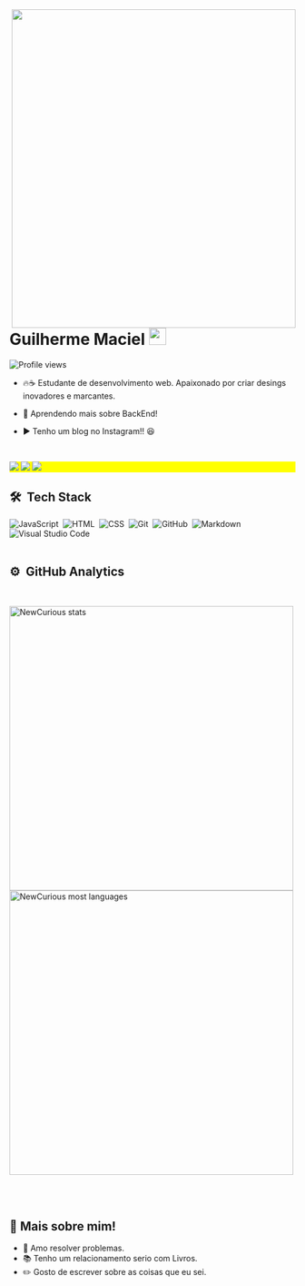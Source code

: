<img align="right" width="500em" height="560em" src="https://raw.githubusercontent.com/gist/NewCurious/8fa7f6915b7395b584b50f0e970c8f86/raw/909555a201c6ea789e827182c5d8bfe7d91ccb4b/CardProfile.svg"/>
<br><br>


<h1 align="left">Guilherme Maciel <img src="https://emojis.slackmojis.com/emojis/images/1531849430/4246/blob-sunglasses.gif?1531849430" width="30"/></h1>
<p align="left"> <img src="https://komarev.com/ghpvc/?username=NewCurious&color=red" alt="Profile views" /> </p>

- 🔥:coffee: Estudante de desenvolvimento web. Apaixonado por criar desings inovadores e marcantes.
- :closed_book: Aprendendo mais sobre BackEnd!

- ▶️ Tenho um blog no Instagram!! 😆

<br>
<p align="left" style="background:yellow">
<a href="https://www.linkedin.com/in/guilherme-maciel-84094a186/" target="_blank"><img src="https://img.shields.io/badge/-LinkedIn-%230077B5?style=for-the-badge&logo=linkedin&logoColor=white" target="_blank"></a>
<a href = "guilherme.maciel.rocha@outlook.com"><img src="https://img.shields.io/badge/Gmail-D14836?style=for-the-badge&logo=gmail&logoColor=white"></a>
<a href="https://www.instagram.com/techblog.ui/?hl=pt-br" target="_blank"><img src="https://img.shields.io/badge/-Instagram-%23E4405F?style=for-the-badge&logo=instagram&logoColor=white" target="_blank"></a>
<br>

## 🛠 &nbsp;Tech Stack

![JavaScript](https://img.shields.io/badge/-JavaScript-05122A?style=flat&logo=javascript)&nbsp;
![HTML](https://img.shields.io/badge/-HTML-05122A?style=flat&logo=HTML5)&nbsp;
![CSS](https://img.shields.io/badge/-CSS-05122A?style=flat&logo=CSS3&logoColor=1572B6)&nbsp;
![Git](https://img.shields.io/badge/-Git-05122A?style=flat&logo=git)&nbsp;
![GitHub](https://img.shields.io/badge/-GitHub-05122A?style=flat&logo=github)&nbsp;
![Markdown](https://img.shields.io/badge/-Markdown-05122A?style=flat&logo=markdown)&nbsp;
![Visual Studio Code](https://img.shields.io/badge/-Visual%20Studio%20Code-05122A?style=flat&logo=visual-studio-code&logoColor=007ACC)&nbsp;
<br><br>

## ⚙️ &nbsp;GitHub Analytics
<br>
<p align="left">
<img width="500em" src="https://github-readme-stats.vercel.app/api?username=NewCurious&show_icons=true&theme=dracula" alt="NewCurious stats"/>
<img width="500em" src="https://github-readme-stats.vercel.app/api/top-langs/?username=NewCurious&layout=compact&theme=dracula" alt="NewCurious most languages"/>
</p>
<br><br>

 <h2 align="left"> 📖  Mais sobre mim!</h2>


- 🖤 Amo resolver problemas.
- 📚 Tenho um relacionamento serio com Livros. 
- ✏️ Gosto de escrever sobre as coisas que eu sei.
